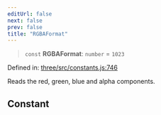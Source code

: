 ```yaml
---
editUrl: false
next: false
prev: false
title: "RGBAFormat"
---
```


> `const` **RGBAFormat**: `number` = `1023`

Defined in: [three/src/constants.js:746](https://github.com/DefinitelyMaybe/three-i18n/blob/fa57b79433d1c349ffb23a78727299c8d4190136/three/src/constants.js#L746)

Reads the red, green, blue and alpha components.

## Constant
